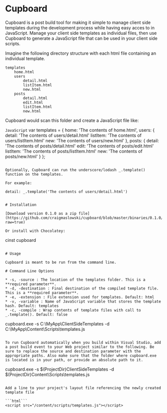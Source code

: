 # Cupboard

Cupboard is a post build tool for making it simple to manage client side templates during the development process while having easy acces to in JavaScript. Manage your client side templates as individual files, then use Cupboard to generate a JavaScript file that can be used in your client side scripts. 

Imagine the following directory structure with each html file containing an individual template.

```
templates
	home.html
    users
        detail.html
		listItem.html
        new.html
    posts
        detail.html
        edit.html
        listItem.html
        new.html
```

Cupboard would scan this folder and create a JavaScript file like:

```JavaScript```
var templates = {
	home: 'The contents of home.html',
	users: {
		detail: 'The contents of users/detail.html'
		listItem: 'The contents of users/listItem.html'
		new: 'The contents of users/new.html'
	},
	posts: {
		detail: 'The contents of posts/detail.html'
		edit: 'The contents of posts/edit.html'
		listItem: 'The contents of posts/listItem.html'
		new: 'The contents of posts/new.html'
	}
};
```

Optionally, Cupboard can run the underscore/lodash _.template() function on the templates.

For example: 
```
	detail: _.template('The contents of users/detail.html')
```

# Installation

[Download version 0.1.0 as a zip file](https://github.com/craigmaslowski/cupboard/blob/master/binaries/0.1.0/Cupboard.0.1.0.zip?raw=true) 

Or install with Chocolatey:

```
cinst cupboard
```

# Usage

Cupboard is meant to be run from the command line.

# Command Line Options

* -s, -source : The location of the templates folder. This is a **required parameter**.
* -d, -destination : Final destination of the compiled template file. This is a **required parameter**.
* -e, -extension : File extension used for templates. Default: html
* -v, -variable : Name of JavaScript variable that stores the template hash. Default: templates
* -c, -compile : Wrap contents of template files with call to _.template(). Default: false

```
cupboard.exe -s C:\MyApp\ClientSideTemplates -d  C:\MyApp\Content\Scripts\templates.js
```

To run Cupboard automatically when you build within Visual Studio, add a post build event to your Web project similar to the following. Be sure to replace the source and destination parameter with the appropriate paths. Also make sure that the folder where cupboard.exe is located is in your path, or provide an absolute path to it.

```
cupboard.exe -s $(ProjectDir)ClientSideTemplates -d  $(ProjectDir)Content\Scripts\templates.js
```

Add a line to your project's layout file referencing the newly created template file

```html```
<script src="/content/scripts/templates.js"></script>
```